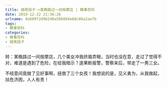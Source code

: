 ```yaml
---
title: 搞笑段子->某晚路过一间按摩店 | 糗事百科
date: 2019-12-22 21:36:28
urlname: 0a609f2d962d0a5860d4e68c86a2ae7b
tags: 
- 糗事百科
categories:
- 糗事百科
- 搞笑段子
---
```

转：某晚路过一间按摩店，几个美女冲我挤眉弄眼，当时也没在意，走过了觉得不对，难道是遇到了危险，在给我暗示？遂果断报警，警察来后，带走了一男三女。

不经意间竟做了见好事啊，拯救了三个女孩！我想说的是，见义勇为，从我做起，扶危济困，人人有责！


